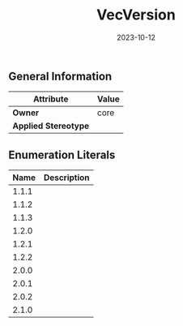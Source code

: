 ﻿---
title: VecVersion
toc: false
type: specs
date: "2023-10-12"
draft: false
specification: VEC
version: 2.1.0
documentType: "Recommendation"
elementType: Class
classes:
  - VecVersion
menu_name: vec-2.1.0
---


## General Information

| Attribute               | Value |
|-------------------------|-------|
| **Owner**               | core |
| **Applied Stereotype**  |   |

## Enumeration Literals
| Name          | **Description** |
|---------------|-----------------|
| 1.1.1 |  |
| 1.1.2 |  |
| 1.1.3 |  |
| 1.2.0 |  |
| 1.2.1 |  |
| 1.2.2 |  |
| 2.0.0 |  |
| 2.0.1 |  |
| 2.0.2 |  |
| 2.1.0 |  |
